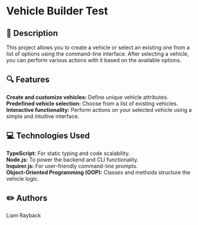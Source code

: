 # Vehicle Builder Test

## 📄 Description
This project allows you to create a vehicle or select an existing one from a list of options using the command-line interface. After selecting a vehicle, you can perform various actions with it based on the available options.


## 🔍 Features
**Create and customize vehicles:** Define unique vehicle attributes.  
**Predefined vehicle selection:** Choose from a list of existing vehicles.  
**Interactive functionality:** Perform actions on your selected vehicle using a simple and intuitive interface.  

## 💻 Technologies Used
**TypeScript:** For static typing and code scalability.  
**Node.js:** To power the backend and CLI functionality.  
**Inquirer.js:** For user-friendly command-line prompts.  
**Object-Oriented Programming (OOP):** Classes and methods structure the vehicle logic.  

## ✏️ Authors

Liam Rayback